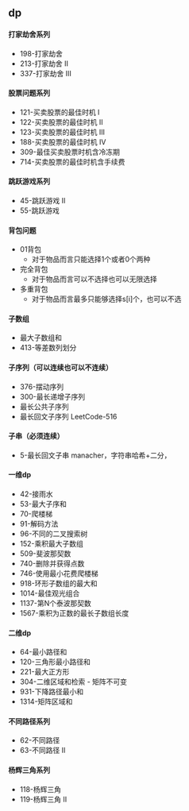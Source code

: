 ## dp

#### 打家劫舍系列
- 198-打家劫舍
- 213-打家劫舍 II
- 337-打家劫舍 III

#### 股票问题系列
- 121-买卖股票的最佳时机 I
- 122-买卖股票的最佳时机 II
- 123-买卖股票的最佳时机 III
- 188-买卖股票的最佳时机 IV
- 309-最佳买卖股票时机含冷冻期
- 714-买卖股票的最佳时机含手续费

#### 跳跃游戏系列
- 45-跳跃游戏 II
- 55-跳跃游戏

#### 背包问题
- 01背包
  - 对于物品而言只能选择1个或者0个两种
- 完全背包
  - 对于物品而言可以不选择也可以无限选择
- 多重背包
  - 对于物品而言最多只能够选择s[i]个，也可以不选

#### 子数组
- 最大子数组和
- 413-等差数列划分

#### 子序列（可以连续也可以不连续）
- 376-摆动序列
- 300-最长递增子序列
- 最长公共子序列
- 最长回文子序列 LeetCode-516

#### 子串（必须连续）
- 5-最长回文子串 manacher，字符串哈希+二分，

#### 一维dp
- 42-接雨水
- 53-最大子序和
- 70-爬楼梯
- 91-解码方法
- 96-不同的二叉搜索树
- 152-乘积最大子数组 
- 509-斐波那契数
- 740-删除并获得点数
- 746-使用最小花费爬楼梯
- 918-环形子数组的最大和
- 1014-最佳观光组合
- 1137-第N个泰波那契数
- 1567-乘积为正数的最长子数组长度

#### 二维dp
- 64-最小路径和
- 120-三角形最小路径和
- 221-最大正方形
- 304-二维区域和检索 - 矩阵不可变
- 931-下降路径最小和
- 1314-矩阵区域和

#### 不同路径系列
- 62-不同路径
- 63-不同路径 II

#### 杨辉三角系列
- 118-杨辉三角
- 119-杨辉三角 II